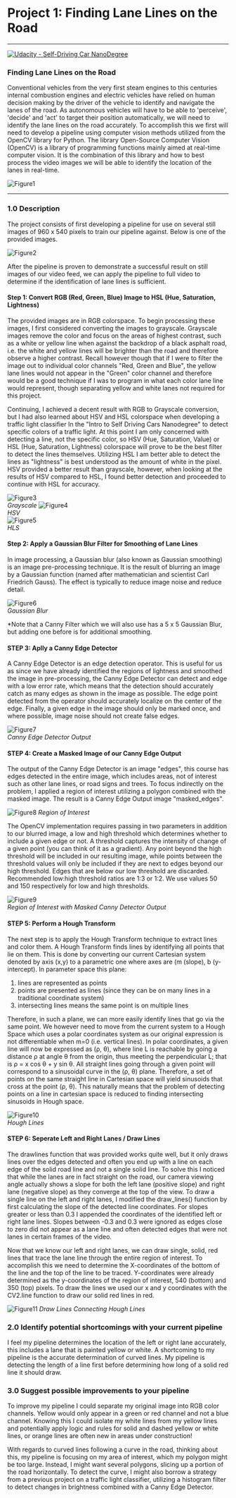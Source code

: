 # Project 1: Finding Lane Lines on the Road

---
[![Udacity - Self-Driving Car NanoDegree](https://s3.amazonaws.com/udacity-sdc/github/shield-carnd.svg)](http://www.udacity.com/drive)

### **Finding Lane Lines on the Road**

Conventional vehicles from the very first steam engines to this centuries internal combustion engines and electric vehicles have relied on human decision making by the driver of the vehicle to identify and navigate the lanes of the road. As autonomous vehicles will have to be able to 'perceive', 'decide' and 'act' to target their position automatically, we will need to identify the lane lines on the road accurately. To accomplish this we first will need to develop a pipeline using computer vision methods utilized from the OpenCV library for Python. The library Open-Source Computer Vision (OpenCV) is a library of programming functions mainly aimed at real-time computer vision. It is the combination of this library and how to best process the video images we will be able to identify the location of the lanes in real-time.


[//]: # (Image References)

![Figure1](https://github.com/silverwhere/Self-Driving-Car-Nanodegree---Udacity/blob/main/Project%201%20-%20Finding%20Lane%20Lines/test_images/solidYellowCurve.jpg)

---

### 1.0 Description

The project consists of first developing a pipeline for use on several still images of 960 x 540 pixels to train our pipeline against. Below is one of the provided images.

![Figure2](https://github.com/silverwhere/Self-Driving-Car-Nanodegree---Udacity/blob/main/Project%201%20-%20Finding%20Lane%20Lines/test_images/solidWhiteCurve.jpg)

After the pipeline is proven to demonstrate a successful result on still images of our video feed, we can apply the pipeline to full video to determine if the identification of lane lines is sufficient.

#### Step 1: Convert RGB (Red, Green, Blue) Image to HSL (Hue, Saturation, Lightness)

The provided images are in RGB colorspace. To begin processing these images, I first considered converting the images to grayscale. Grayscale images remove the color and focus on the areas of highest contrast, such as a white or yellow line when against the backdrop of a black asphalt road, i.e. the white and yellow lines will be brighter than the road and therefore observe a higher contrast. Recall however though that if I were to filter the image out to individual color channels "Red, Green and Blue", the yellow lane lines would not appear in the "Green" color channel and therefore would be a good technique if I was to program in what each color lane line would represent, though separating yellow and white lanes not required for this project.  

Continuing, I achieved a decent result with RGB to Grayscale conversion, but I had also learned about HSV and HSL colorspace when developing a traffic light classifier In the "Intro to Self Driving Cars Nanodegree" to detect specific colors of a traffic light. At this point I am only concerned with detecting a line, not the specific color, so HSV (Hue, Saturation, Value) or HSL (Hue, Saturation, Lightness) colorspace will prove to be the best filter to detect the lines themselves. Utilizing HSL I am better able to detect the lines as "lightness" is best understood as the amount of white in the pixel. HSV provided a better result than grayscale, however, when looking at the results of HSV compared to HSL, I found better detection and proceeded to continue with HSL for accuracy.<p align="center">

![Figure3](https://github.com/silverwhere/Self-Driving-Car-Nanodegree---Udacity/blob/main/Project%201%20-%20Finding%20Lane%20Lines/test_pipeline_images/gray_white_lanes.jpg)  
*Grayscale*
![Figure4](https://github.com/silverwhere/Self-Driving-Car-Nanodegree---Udacity/blob/main/Project%201%20-%20Finding%20Lane%20Lines/test_pipeline_images/hsv_white_lanes.jpg)  
*HSV*  
![Figure5](https://github.com/silverwhere/Self-Driving-Car-Nanodegree---Udacity/blob/main/Project%201%20-%20Finding%20Lane%20Lines/test_pipeline_images/hls_white_lanes.jpg)  
*HLS*   

#### Step 2: Apply a Gaussian Blur Filter for Smoothing of Lane Lines 

In image processing, a Gaussian blur (also known as Gaussian smoothing) is an image pre-processing technique. It is the result of blurring an image by a Gaussian function (named after mathematician and scientist Carl Friedrich Gauss). The effect is typically to reduce image noise and reduce detail.<p align="center">

![Figure6](https://github.com/silverwhere/Self-Driving-Car-Nanodegree---Udacity/blob/main/Project%201%20-%20Finding%20Lane%20Lines/test_pipeline_images/gaussian_blur.jpg)  
 *Gaussian Blur*

*Note that a Canny Filter which we will also use has a 5 x 5 Gaussian Blur, but adding one before is for additional smoothing.

#### STEP 3: Aplly a Canny Edge Detector  

A Canny Edge Detector is an edge detection operator. This is useful for us as since we have already identified the regions of lightness and smoothed the image in pre-processing, the Canny Edge Detector can detect and edge with a low error rate, which means that the detection should accurately catch as many edges as shown in the image as possible. The edge point detected from the operator should accurately localize on the center of the edge. Finally, a given edge in the image should only be marked once, and where possible, image noise should not create false edges.<p align="center">

![Figure7](https://github.com/silverwhere/Self-Driving-Car-Nanodegree---Udacity/blob/main/Project%201%20-%20Finding%20Lane%20Lines/test_pipeline_images/canny_edge.jpg)  
*Canny Edge Detector Output*

#### STEP 4: Create a Masked Image of our Canny Edge Output

The output of the Canny Edge Detector is an image "edges", this course has edges detected in the entire image, which includes areas, not of interest such as other lane lines, or road signs and trees. To focus indirectly on the problem, I applied a region of interest utilizing a polygon combined with the masked image. The result is a Canny Edge Output image "masked_edges".<p align="center">

![Figure8](https://github.com/silverwhere/Self-Driving-Car-Nanodegree---Udacity/blob/main/Project%201%20-%20Finding%20Lane%20Lines/test_pipeline_images/region_of_interest.jpg)  *Region of Interest*

The OpenCV implementation requires passing in two parameters in addition to our blurred image, a low and high threshold which determines whether to include a given edge or not. A threshold captures the intensity of change of a given point (you can think of it as a gradient). Any point beyond the high threshold will be included in our resulting image, while points between the threshold values will only be included if they are next to edges beyond our high threshold. Edges that are below our low threshold are discarded. Recommended low:high threshold ratios are 1:3 or 1:2. We use values 50 and 150 respectively for low and high thresholds.<p align="center">

![Figure9](https://github.com/silverwhere/Self-Driving-Car-Nanodegree---Udacity/blob/main/Project%201%20-%20Finding%20Lane%20Lines/test_pipeline_images/masked_canny.jpg)  
*Region of Interest with Masked Canny Detector Output*

#### STEP 5: Perform a Hough Transform 

The next step is to apply the Hough Transform technique to extract lines and color them. A Hough Transform finds lines by identifying all points that lie on them. This is done by converting our current Cartesian system denoted by axis (x,y) to a parametric one where axes are (m (slope), b (y-intercept).
In parameter space this plane:  

1. lines are represented as points
2. points are presented as lines (since they can be on many lines in a traditional coordinate system)
3. intersecting lines means the same point is on multiple lines  

Therefore, in such a plane, we can more easily identify lines that go via the same point. We however need to move from the current system to a Hough Space which uses a polar coordinates system as our original expression is not differentiable when m=0 (i.e. vertical lines). In polar coordinates, a given line will now be expressed as (ρ, θ), where line L is reachable by going a distance ρ at angle θ from the origin, thus meeting the perpendicular L; that is ρ = x cos θ + y sin θ.
All straight lines going through a given point will correspond to a sinusoidal curve in the (ρ, θ) plane. Therefore, a set of points on the same straight line in Cartesian space will yield sinusoids that cross at the point (ρ, θ). This naturally means that the problem of detecting points on a line in cartesian space is reduced to finding intersecting sinusoids in Hough space.<p align="center">

![Figure10](https://github.com/silverwhere/Self-Driving-Car-Nanodegree---Udacity/blob/main/Project%201%20-%20Finding%20Lane%20Lines/test_pipeline_images/hough_lines.jpg)  
*Hough Lines*

#### STEP 6: Seperate Left and Right Lanes / Draw Lines

The drawlines function that was provided works quite well, but it only draws lines over the edges detected and often you end up with a line on each edge of the solid road line and not a single solid line. To solve this I noticed that while the lanes are in fact straight on the road, our camera viewing angle actually shows a slope for both the left lane (positive slope) and right lane (negative slope) as they converge at the top of the view. To draw a single line on the left and right lanes, I modified the draw_lines() function by first calculating the slope of the detected line coordinates. For slopes greater or less than 0.3 I appended the coordinates of the identified left or right lane lines. Slopes between -0.3 and 0.3 were ignored as edges close to zero did not appear as a lane line and often detected edges that were not lanes in certain frames of the video.
  
Now that we know our left and right lanes, we can draw single, solid, red lines that trace the lane line through the entire region of interest. To accomplish this we need to determine the X-coordinates of the bottom of the line and the top of the line to be traced. Y-coordinates were already determined as the y-coordinates of the region of interest, 540 (bottom) and 350 (top) pixels. To draw the lines we used our x and y coordinates with the CV2.line function to draw our solid red lines in red.<p align="center">

![Figure11](https://github.com/silverwhere/Self-Driving-Car-Nanodegree---Udacity/blob/main/Project%201%20-%20Finding%20Lane%20Lines/test_pipeline_images/solidWhiteCurve.jpg)
*Draw Lines Connecting Hough Lines*
### 2.0 Identify potential shortcomings with your current pipeline

I feel my pipeline determines the location of the left or right lane accurately, this includes a lane that is painted yellow or white. A shortcoming to my pipeline is the accurate determination of curved lines. My pipeline is detecting the length of a line first before determining how long of a solid red line it should draw.  


### 3.0 Suggest possible improvements to your pipeline

To improve my pipeline I could separate my original image into RGB color channels. Yellow would only appear in a green or red channel and not a blue channel. Knowing this I could isolate my white lines from my yellow lines and potentially apply logic and rules for solid and dashed yellow or white lines, or orange lines are often new in areas under construction!  

With regards to curved lines following a curve in the road, thinking about this, my pipeline is focusing on my area of interest, which my polygon might be too large. Instead, I might want several polygons, slicing up a portion of the road horizontally. To detect the curve, I might also borrow a strategy from a previous project on a traffic light classifier, utilizing a histogram filter to detect changes in brightness combined with a Canny Edge Detector.  


